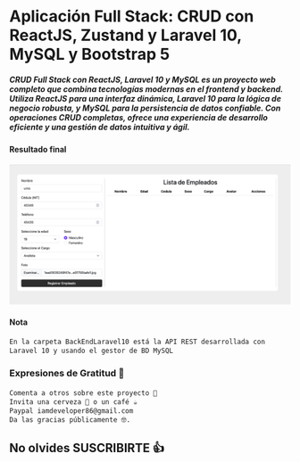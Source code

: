 # Aplicación Full Stack: CRUD con ReactJS, Zustand y Laravel 10, MySQL y Bootstrap 5

##### CRUD Full Stack con ReactJS, Laravel 10 y MySQL es un proyecto web completo que combina tecnologías modernas en el frontend y backend. Utiliza ReactJS para una interfaz dinámica, Laravel 10 para la lógica de negocio robusta, y MySQL para la persistencia de datos confiable. Con operaciones CRUD completas, ofrece una experiencia de desarrollo eficiente y una gestión de datos intuitiva y ágil.

#### Resultado final

![](https://raw.githubusercontent.com/urian121/imagenes-proyectos-github/master/crud-zustand-laravel.png)

#### Nota

    En la carpeta BackEndLaravel10 está la API REST desarrollada con Laravel 10 y usando el gestor de BD MySQL

### Expresiones de Gratitud 🎁

    Comenta a otros sobre este proyecto 📢
    Invita una cerveza 🍺 o un café ☕
    Paypal iamdeveloper86@gmail.com
    Da las gracias públicamente 🤓.

## No olvides SUSCRIBIRTE 👍
